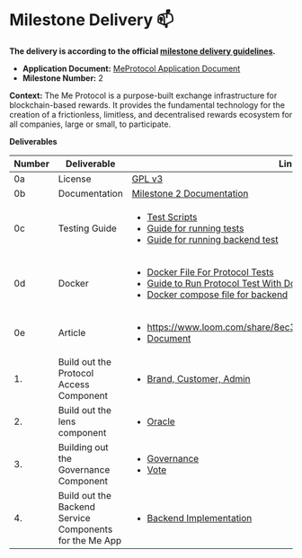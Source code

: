 # Milestone Delivery :mailbox:

**The delivery is according to the official [milestone delivery guidelines](https://github.com/w3f/Grants-Program/blob/master/docs/Support%20Docs/milestone-deliverables-guidelines.md).**  

* **Application Document:** [MeProtocol Application Document](https://github.com/w3f/Grants-Program/blob/master/applications/MeProtocol.md)
* **Milestone Number:** 2

**Context:**
The Me Protocol is a purpose-built exchange infrastructure for blockchain-based rewards. It provides the fundamental technology for the creation of a frictionless, limitless, and decentralised rewards ecosystem for all companies, large or small, to participate.

**Deliverables**

| Number | Deliverable | Link | Notes |
| ------------- | ------------- | ------------- |------------- |
| 0a | License |[GPL v3](https://github.com/Me-Protocol/rusty-protocol-v0.1/blob/milestone-1/license.md)| ...| 
| 0b | Documentation | [Milestone 2 Documentation](https://github.com/Me-Protocol/rusty-protocol-v0.1/blob/milestone-2/README.md)  | ...| 
| 0c | Testing Guide |<ul> <li> [Test Scripts](https://github.com/Me-Protocol/rusty-protocol-v0.1/tree/milestone-2/tests)  </li> <li> [Guide for running tests](https://github.com/Me-Protocol/rusty-protocol-v0.1/blob/milestone-2/testing_guide.md) </li>  <li> [Guide for running backend test](https://github.com/Me-Protocol/Rusty-Protocol-Backend-Portal/blob/Milestone-2/Local.md) </li></ul>| ...| 
| 0d | Docker |<ul> <li>[Docker File For Protocol Tests](https://github.com/Me-Protocol/rusty-protocol-v0.1/tree/milestone-2/Dockerfile)</li><li> [Guide to Run Protocol Test With Docker File](https://github.com/Me-Protocol/rusty-protocol-v0.1/tree/milestone-2/testing_guide.md#running-the-docker-file-for-the-e2e-test)</li> <li> [Docker compose file for backend]( https://github.com/Me-Protocol/Rusty-Protocol-Backend-Portal/blob/main/docker-compose.yml)</li>   </ul>| ...| 
| 0e | Article | <ul> <li>https://www.loom.com/share/8ec3df74fb414049a7e1f10a7f2aa7b5</li><li>[Document](https://drive.google.com/file/d/1sHMD_ZAZE8laRbTjFTAkWKcSXmEIWnFB/view?usp=sharing)</li></ul>| ...| 
| 1. | Build out the Protocol Access Component | <ul>  <li>[Brand, Customer, Admin](https://github.com/Me-Protocol/rusty-protocol-v0.1/tree/milestone-2/contracts/modules/services/services)</li></ul> | ...| 
| 2. |  Build out the lens component  |<ul>  <li>[Oracle](https://github.com/Me-Protocol/rusty-protocol-v0.1/tree/milestone-2/contracts/modules/services/oracle)</li> | ...| 
| 3. | Building out the Governance Component |<ul>  <li> [Governance](https://github.com/Me-Protocol/rusty-protocol-v0.1/tree/milestone-2/contracts/modules/peripherals/governance) </li><li> [Vote](https://github.com/Me-Protocol/rusty-protocol-v0.1/tree/milestone-2/contracts/modules/peripherals/votes)| ...| 
| 4. | Build out the Backend Service Components for the Me App|<ul>  <li> [Backend Implementation](https://github.com/Me-Protocol/Rusty-Protocol-Backend-Portal/tree/main/src) </li> </ul> | ...| 
